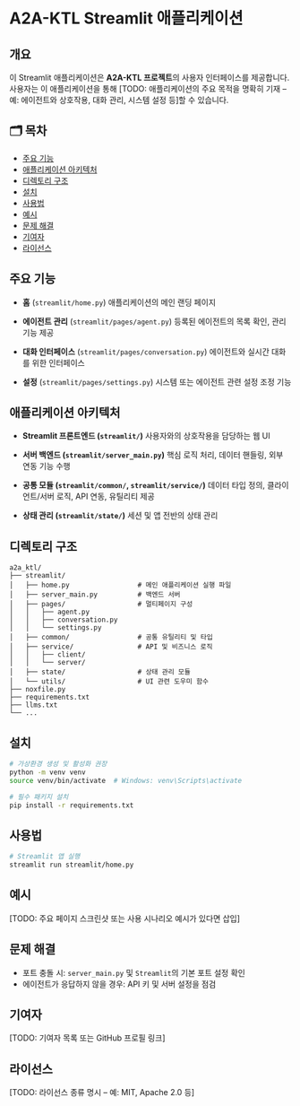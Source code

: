 
# A2A-KTL Streamlit 애플리케이션

## 개요

이 Streamlit 애플리케이션은 **A2A-KTL 프로젝트**의 사용자 인터페이스를 제공합니다.
사용자는 이 애플리케이션을 통해 \[TODO: 애플리케이션의 주요 목적을 명확히 기재 – 예: 에이전트와 상호작용, 대화 관리, 시스템 설정 등]할 수 있습니다.

## 🗂️ 목차

* [주요 기능](#주요-기능)
* [애플리케이션 아키텍처](#애플리케이션-아키텍처)
* [디렉토리 구조](#디렉토리-구조)
* [설치](#설치)
* [사용법](#사용법)
* [예시](#예시)
* [문제 해결](#문제-해결)
* [기여자](#기여자)
* [라이선스](#라이선스)

## 주요 기능

* **홈** (`streamlit/home.py`)
  애플리케이션의 메인 랜딩 페이지

* **에이전트 관리** (`streamlit/pages/agent.py`)
  등록된 에이전트의 목록 확인, 관리 기능 제공

* **대화 인터페이스** (`streamlit/pages/conversation.py`)
  에이전트와 실시간 대화를 위한 인터페이스

* **설정** (`streamlit/pages/settings.py`)
  시스템 또는 에이전트 관련 설정 조정 기능

## 애플리케이션 아키텍처

* **Streamlit 프론트엔드 (`streamlit/`)**
  사용자와의 상호작용을 담당하는 웹 UI

* **서버 백엔드 (`streamlit/server_main.py`)**
  핵심 로직 처리, 데이터 핸들링, 외부 연동 기능 수행

* **공통 모듈 (`streamlit/common/`, `streamlit/service/`)**
  데이터 타입 정의, 클라이언트/서버 로직, API 연동, 유틸리티 제공

* **상태 관리 (`streamlit/state/`)**
  세션 및 앱 전반의 상태 관리

## 디렉토리 구조

```
a2a_ktl/
├── streamlit/
│   ├── home.py                 # 메인 애플리케이션 실행 파일
│   ├── server_main.py          # 백엔드 서버
│   ├── pages/                  # 멀티페이지 구성
│   │   ├── agent.py
│   │   ├── conversation.py
│   │   └── settings.py
│   ├── common/                 # 공통 유틸리티 및 타입
│   ├── service/                # API 및 비즈니스 로직
│   │   ├── client/
│   │   └── server/
│   ├── state/                  # 상태 관리 모듈
│   └── utils/                  # UI 관련 도우미 함수
├── noxfile.py
├── requirements.txt
├── llms.txt
└── ...
```

## 설치

```bash
# 가상환경 생성 및 활성화 권장
python -m venv venv
source venv/bin/activate  # Windows: venv\Scripts\activate

# 필수 패키지 설치
pip install -r requirements.txt
```

## 사용법

```bash
# Streamlit 앱 실행
streamlit run streamlit/home.py
```

## 예시

\[TODO: 주요 페이지 스크린샷 또는 사용 시나리오 예시가 있다면 삽입]

## 문제 해결

* 포트 충돌 시: `server_main.py` 및 `Streamlit`의 기본 포트 설정 확인
* 에이전트가 응답하지 않을 경우: API 키 및 서버 설정을 점검

## 기여자

\[TODO: 기여자 목록 또는 GitHub 프로필 링크]

## 라이선스

\[TODO: 라이선스 종류 명시 – 예: MIT, Apache 2.0 등]


